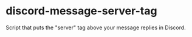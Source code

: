 # discord-message-server-tag
Script that puts the "server" tag above your message replies in Discord.
